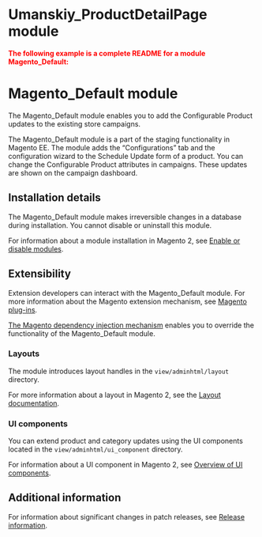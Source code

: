 # Umanskiy_ProductDetailPage module

<font color='red'>**The following example is a complete README for a module Magento_Default:** </font>

# Magento_Default module

The Magento_Default module enables you to add the Configurable Product updates to the existing store campaigns.

The Magento_Default module is a part of the staging functionality in Magento EE. The module adds the “Configurations” tab and the configuration wizard
to the Schedule Update form of a product. You can change the Configurable Product attributes in campaigns. These updates are shown on the campaign
dashboard.

## Installation details

The Magento_Default module makes irreversible changes in a database during installation. You cannot disable or uninstall this module.

For information about a module installation in Magento 2,
see [Enable or disable modules](https://devdocs.magento.com/guides/v2.4/install-gde/install/cli/install-cli-subcommands-enable.html).

## Extensibility

Extension developers can interact with the Magento_Default module. For more information about the Magento extension mechanism,
see [Magento plug-ins](https://devdocs.magento.com/guides/v2.4/extension-dev-guide/plugins.html).

[The Magento dependency injection mechanism](https://devdocs.magento.com/guides/v2.4/extension-dev-guide/depend-inj.html) enables you to override the
functionality of the Magento_Default module.

### Layouts

The module introduces layout handles in the `view/adminhtml/layout` directory.

For more information about a layout in Magento 2, see
the [Layout documentation](https://devdocs.magento.com/guides/v2.4/frontend-dev-guide/layouts/layout-overview.html).

### UI components

You can extend product and category updates using the UI components located in the `view/adminhtml/ui_component` directory.

For information about a UI component in Magento 2,
see [Overview of UI components](https://devdocs.magento.com/guides/v2.4/ui_comp_guide/bk-ui_comps.html).

## Additional information

For information about significant changes in patch releases,
see [Release information](https://devdocs.magento.com/guides/v2.4/release-notes/bk-release-notes.html).
